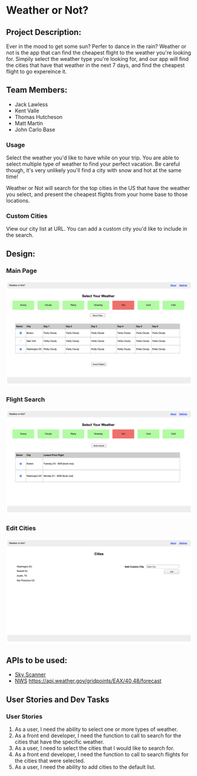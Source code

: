 # Weather or Not?
## Project Description:

Ever in the mood to get some sun? Perfer to dance in the rain? Weather or not is the app that can find the cheapest flight to the weather you're looking for. Simpily select the weather type you're looking for, and our app will find the cities that have that weather in the next 7 days, and find the cheapest flight to go expereince it. 

## Team Members:
* Jack Lawless
* Kent Valle
* Thomas Hutcheson
* Matt Martin
* John Carlo Base

### Usage
Select the weather you'd like to have while on your trip. You are able to select multiple type of weather to find your perfect vacation. Be careful though, it's very unlikely you'll find a city with snow and hot at the same time!

Weather or Not will search for the top cities in the US that have the weather you select, and present the cheapest flights from your home base to those locations. 

### Custom Cities
View our city list at URL. You can add a custom city you'd like to include in the search. 

## Design:
### Main Page
!["Main Page"](https://github.com/KentValle1/Weather-Or-Not/blob/matt/wireframes/main.png?raw=true)

### Flight Search
!["Flight Search"](https://github.com/KentValle1/Weather-Or-Not/blob/matt/wireframes/flight.png?raw=true)

### Edit Cities
!["Edit Cities"](https://github.com/KentValle1/Weather-Or-Not/blob/matt/wireframes/cities.png?raw=true)

## APIs to be used:
* [Sky Scanner](https://skyscanner.github.io/slate/)
* [NWS](https://api.weather.gov) https://api.weather.gov/gridpoints/EAX/40,48/forecast

## User Stories and Dev Tasks
### User Stories
1. As a user, I need the ability to select one or more types of weather. 
2. As a front end developer, I need the function to call to search for the cities that have the specific weather. 
3. As a user, I need to select the cities that I would like to search for. 
4. As a front end developer, I need the function to call to search flights for the cities that were selected. 
5. As a user, I need the ability to add cities to the default list. 
